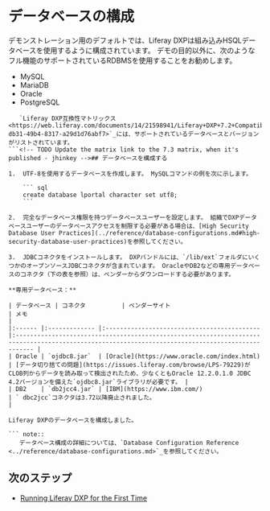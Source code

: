 # データベースの構成

デモンストレーション用のデフォルトでは、Liferay DXPは組み込みHSQLデータベースを使用するように構成されています。 デモの目的以外に、次のようなフル機能のサポートされているRDBMSを使用することをお勧めします。

  - MySQL
  - MariaDB
  - Oracle
  - PostgreSQL

``` important::
   `Liferay DXP互換性マトリックス<https://web.liferay.com/documents/14/21598941/Liferay+DXP+7.2+Compatibility+Matrix/b6e0f064-db31-49b4-8317-a29d1d76abf7>`_には、サポートされているデータベースとバージョンがリストされています。
```<!-- TODO Update the matrix link to the 7.3 matrix, when it's published - jhinkey -->## データベースを構成する

1.  UTF-8を使用するデータベースを作成します。 MySQLコマンドの例を次に示します。

    ``` sql
    create database lportal character set utf8;
    ```

2.  完全なデータベース権限を持つデータベースユーザーを設定します。 組織でDXPデータベースユーザーのデータベースアクセスを制限する必要がある場合は、[High Security Database User Practices](../reference/database-configurations.md#high-security-database-user-practices)を参照してください。

3.  JDBCコネクタをインストールします。 DXPバンドルには、`/lib/ext`フォルダにいくつかのオープンソースJDBCコネクタが含まれています。 OracleやDB2などの専用データベースのコネクタ（下の表を参照）は、ベンダーからダウンロードする必要があります。

**専用データベース：**

| データベース | コネクタ          | ベンダーサイト                                     | メモ                                                                                                                                                |
|:------ |:------------- |:------------------------------------------- |:------------------------------------------------------------------------------------------------------------------------------------------------- |
| Oracle | `ojdbc8.jar`  | [Oracle](https://www.oracle.com/index.html) | [データ切り捨ての問題](https://issues.liferay.com/browse/LPS-79229)がCLOB列からデータを読み取って検出されたため、少なくともOracle 12.2.0.1.0 JDBC 4.2バージョンを備えた`ojdbc8.jar`ライブラリが必要です。 |
| DB2    | `db2jcc4.jar` | [IBM](https://www.ibm.com/)                 | ` dbc2jcc`コネクタは3.72以降廃止されました。                                                                                                                     |

Liferay DXPのデータベースを構成しました。

``` note::
   データベース構成の詳細については、`Database Configuration Reference <../reference/database-configurations.md>`_を参照してください。
```

## 次のステップ

  - [Running Liferay DXP for the First Time](./running-liferay-dxp-for-the-first-time.md)
